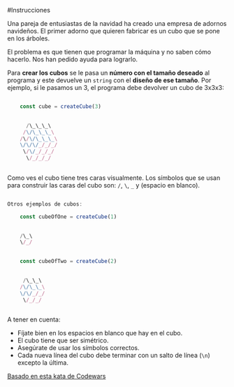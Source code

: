 #Instrucciones

Una pareja de entusiastas de la navidad ha creado una empresa de adornos navideños. El primer adorno que quieren fabricar es un cubo que se pone en los árboles.

El problema es que tienen que programar la máquina y no saben cómo hacerlo. Nos han pedido ayuda para lograrlo.

Para **crear los cubos** se le pasa un **número con el tamaño deseado** al programa y este devuelve un `string` con el **diseño de ese tamaño**. Por ejemplo, si le pasamos un 3, el programa debe devolver un cubo de 3x3x3:
```js

    const cube = createCube(3)
    

      /\_\_\_\
     /\/\_\_\_\
    /\/\/\_\_\_\
    \/\/\/_/_/_/
     \/\/_/_/_/
      \/_/_/_/
    
```

Como ves el cubo tiene tres caras visualmente. Los símbolos que se usan para construir las caras del cubo son: `/`, `\`, `_` y (espacio en blanco).
```js

Otros ejemplos de cubos:

    const cubeOfOne = createCube(1)
    

    /\_\
    \/_/
    

    const cubeOfTwo = createCube(2)
    

     /\_\_\
    /\/\_\_\
    \/\/_/_/
     \/_/_/
    
```

A tener en cuenta:

*   Fíjate bien en los espacios en blanco que hay en el cubo.
*   El cubo tiene que ser simétrico.
*   Asegúrate de usar los símbolos correctos.
*   Cada nueva línea del cubo debe terminar con un salto de línea (`\n`) excepto la última.

[Basado en esta kata de Codewars](https://www.codewars.com/kata/6387ea2cf418c41d277f3ffa/javascript)